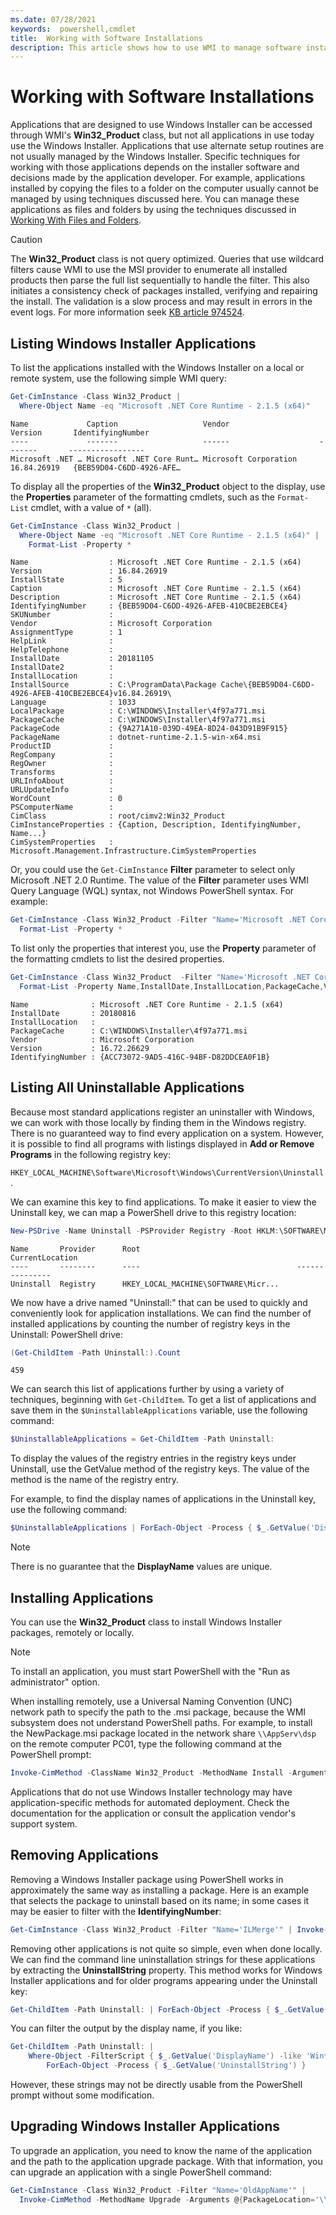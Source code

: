 ```yaml
---
ms.date: 07/28/2021
keywords:  powershell,cmdlet
title:  Working with Software Installations
description: This article shows how to use WMI to manage software installed in Windows.
---
```

# Working with Software Installations

Applications that are designed to use Windows Installer can be accessed through WMI's
**Win32_Product** class, but not all applications in use today use the Windows Installer.
Applications that use alternate setup routines are not usually managed by the Windows Installer.
Specific techniques for working with those applications depends on the installer software and
decisions made by the application developer. For example, applications installed by copying the
files to a folder on the computer usually cannot be managed by using techniques discussed here. You
can manage these applications as files and folders by using the techniques discussed in
[Working With Files and Folders](Working-with-Files-and-Folders.md).

> [!CAUTION]
> The **Win32_Product** class is not query optimized. Queries that use wildcard filters cause WMI to
> use the MSI provider to enumerate all installed products then parse the full list sequentially to
> handle the filter. This also initiates a consistency check of packages installed, verifying and
> repairing the install. The validation is a slow process and may result in errors in the event
> logs. For more information seek [KB article 974524](https://support.microsoft.com/help/974524).

## Listing Windows Installer Applications

To list the applications installed with the Windows Installer on a local or remote system, use the
following simple WMI query:

```powershell
Get-CimInstance -Class Win32_Product |
  Where-Object Name -eq "Microsoft .NET Core Runtime - 2.1.5 (x64)"
```

```Output
Name             Caption                   Vendor                    Version       IdentifyingNumber
----             -------                   ------                    -------       -----------------
Microsoft .NET … Microsoft .NET Core Runt… Microsoft Corporation     16.84.26919   {BEB59D04-C6DD-4926-AFE…
```

To display all the properties of the **Win32_Product** object to the display, use the **Properties**
parameter of the formatting cmdlets, such as the `Format-List` cmdlet, with a value of `*` (all).

```powershell
Get-CimInstance -Class Win32_Product |
  Where-Object Name -eq "Microsoft .NET Core Runtime - 2.1.5 (x64)" |
    Format-List -Property *
```

```Output
Name                  : Microsoft .NET Core Runtime - 2.1.5 (x64)
Version               : 16.84.26919
InstallState          : 5
Caption               : Microsoft .NET Core Runtime - 2.1.5 (x64)
Description           : Microsoft .NET Core Runtime - 2.1.5 (x64)
IdentifyingNumber     : {BEB59D04-C6DD-4926-AFEB-410CBE2EBCE4}
SKUNumber             :
Vendor                : Microsoft Corporation
AssignmentType        : 1
HelpLink              :
HelpTelephone         :
InstallDate           : 20181105
InstallDate2          :
InstallLocation       :
InstallSource         : C:\ProgramData\Package Cache\{BEB59D04-C6DD-4926-AFEB-410CBE2EBCE4}v16.84.26919\
Language              : 1033
LocalPackage          : C:\WINDOWS\Installer\4f97a771.msi
PackageCache          : C:\WINDOWS\Installer\4f97a771.msi
PackageCode           : {9A271A10-039D-49EA-8D24-043D91B9F915}
PackageName           : dotnet-runtime-2.1.5-win-x64.msi
ProductID             :
RegCompany            :
RegOwner              :
Transforms            :
URLInfoAbout          :
URLUpdateInfo         :
WordCount             : 0
PSComputerName        :
CimClass              : root/cimv2:Win32_Product
CimInstanceProperties : {Caption, Description, IdentifyingNumber, Name...}
CimSystemProperties   : Microsoft.Management.Infrastructure.CimSystemProperties
```

Or, you could use the `Get-CimInstance` **Filter** parameter to select only Microsoft .NET 2.0
Runtime. The value of the **Filter** parameter uses WMI Query Language (WQL) syntax, not Windows
PowerShell syntax. For example:

```powershell
Get-CimInstance -Class Win32_Product -Filter "Name='Microsoft .NET Core Runtime - 2.1.5 (x64)'" |
  Format-List -Property *
```

To list only the properties that interest you, use the **Property** parameter of the formatting
cmdlets to list the desired properties.

```powershell
Get-CimInstance -Class Win32_Product  -Filter "Name='Microsoft .NET Core Runtime - 2.1.5 (x64)'" |
  Format-List -Property Name,InstallDate,InstallLocation,PackageCache,Vendor,Version,IdentifyingNumber
```

```Output
Name              : Microsoft .NET Core Runtime - 2.1.5 (x64)
InstallDate       : 20180816
InstallLocation   :
PackageCache      : C:\WINDOWS\Installer\4f97a771.msi
Vendor            : Microsoft Corporation
Version           : 16.72.26629
IdentifyingNumber : {ACC73072-9AD5-416C-94BF-D82DDCEA0F1B}
```

## Listing All Uninstallable Applications

Because most standard applications register an uninstaller with Windows, we can work with those
locally by finding them in the Windows registry. There is no guaranteed way to find every
application on a system. However, it is possible to find all programs with listings displayed in
**Add or Remove Programs** in the following registry key:

`HKEY_LOCAL_MACHINE\Software\Microsoft\Windows\CurrentVersion\Uninstall`.

We can examine this key to find applications. To make it easier to view the Uninstall key, we
can map a PowerShell drive to this registry location:

```powershell
New-PSDrive -Name Uninstall -PSProvider Registry -Root HKLM:\SOFTWARE\Microsoft\Windows\CurrentVersion\Uninstall
```

```Output
Name       Provider      Root                                   CurrentLocation
----       --------      ----                                   ---------------
Uninstall  Registry      HKEY_LOCAL_MACHINE\SOFTWARE\Micr...
```

We now have a drive named "Uninstall:" that can be used to quickly and conveniently look for
application installations. We can find the number of installed applications by counting the number
of registry keys in the Uninstall: PowerShell drive:

```powershell
(Get-ChildItem -Path Uninstall:).Count
```

```Output
459
```

We can search this list of applications further by using a variety of techniques, beginning with
`Get-ChildItem`. To get a list of applications and save them in the `$UninstallableApplications`
variable, use the following command:

```powershell
$UninstallableApplications = Get-ChildItem -Path Uninstall:
```

To display the values of the registry entries in the registry keys under Uninstall, use the GetValue
method of the registry keys. The value of the method is the name of the registry entry.

For example, to find the display names of applications in the Uninstall key, use the following
command:

```powershell
$UninstallableApplications | ForEach-Object -Process { $_.GetValue('DisplayName') }
```

> [!NOTE]
> There is no guarantee that the **DisplayName** values are unique.

## Installing Applications

You can use the **Win32_Product** class to install Windows Installer packages, remotely or locally.

> [!NOTE]
> To install an application, you must start PowerShell with the "Run as administrator" option.

When installing remotely, use a Universal Naming Convention (UNC) network path to specify the path
to the .msi package, because the WMI subsystem does not understand PowerShell paths. For example, to
install the NewPackage.msi package located in the network share `\\AppServ\dsp` on the remote
computer PC01, type the following command at the PowerShell prompt:

```powershell
Invoke-CimMethod -ClassName Win32_Product -MethodName Install -Arguments @{PackageLocation='\\AppSrv\dsp\NewPackage.msi'}
```

Applications that do not use Windows Installer technology may have application-specific methods for
automated deployment. Check the documentation for the application or consult the application
vendor's support system.

## Removing Applications

Removing a Windows Installer package using PowerShell works in approximately the same way as
installing a package. Here is an example that selects the package to uninstall based on its name; in
some cases it may be easier to filter with the **IdentifyingNumber**:

```powershell
Get-CimInstance -Class Win32_Product -Filter "Name='ILMerge'" | Invoke-CimMethod -MethodName Uninstall
```

Removing other applications is not quite so simple, even when done locally. We can find the command
line uninstallation strings for these applications by extracting the **UninstallString** property.
This method works for Windows Installer applications and for older programs appearing under the
Uninstall key:

```powershell
Get-ChildItem -Path Uninstall: | ForEach-Object -Process { $_.GetValue('UninstallString') }
```

You can filter the output by the display name, if you like:

```powershell
Get-ChildItem -Path Uninstall: |
    Where-Object -FilterScript { $_.GetValue('DisplayName') -like 'Win*'} |
        ForEach-Object -Process { $_.GetValue('UninstallString') }
```

However, these strings may not be directly usable from the PowerShell prompt without some modification.

## Upgrading Windows Installer Applications

To upgrade an application, you need to know the name of the application and the path to the
application upgrade package. With that information, you can upgrade an application with a single
PowerShell command:

```powershell
Get-CimInstance -Class Win32_Product -Filter "Name='OldAppName'" |
  Invoke-CimMethod -MethodName Upgrade -Arguments @{PackageLocation='\\AppSrv\dsp\OldAppUpgrade.msi'}
```
